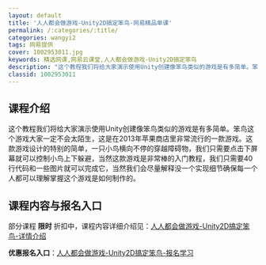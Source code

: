 ```yaml
---
layout: default
title: '人人都会做游戏-Unity2D搞定笨鸟-网易精品单课'
permalink: /:categories/:title/
categories: wangyi2
tags: 网易提供
cover: 1002953011.jpg
keywords: 精选网课,网易云课堂,人人都会做游戏-Unity2D搞定笨鸟
description: "这个教程我们将给大家演示使用Unity创建像笨鸟类似的游戏是有多简单。笨鸟这个游戏大家一定不会太陌生，这是在2013年苹果商店里非常流行的一款游戏。这款游戏设计的特别的简单，一只小鸟横向不停"
classid: 1002953011
---
```


## 课程介绍

这个教程我们将给大家演示使用Unity创建像笨鸟类似的游戏是有多简单。笨鸟这个游戏大家一定不会太陌生，这是在2013年苹果商店里非常流行的一款游戏。这款游戏设计的特别的简单，一只小鸟横向不停的穿越障碍物，我们只需要点击下屏幕就可以控制小鸟上下躲避，当然这款游戏是非常棒的入门教程，我们只需要40行代码和一些图片就可以完成它，当然我们会尽量解释没一个实现细节确保每一个人都可以理解掌握这个游戏是如何制作的。

## 课程内容与报名入口

部分课程 **限时** 折扣中，课程内容详细介绍见：[人人都会做游戏-Unity2D搞定笨鸟-详情介绍](https://study.163.com/course/introduction/1002953011.htm?share=1&shareId=1025206652&utm_campaign=share&utm_medium=iphoneShare&utm_source=&utm_u=1025206652)

**优惠报名入口**：[人人都会做游戏-Unity2D搞定笨鸟-报名学习](https://study.163.com/course/introduction/1002953011.htm?share=1&shareId=1025206652&utm_campaign=share&utm_medium=iphoneShare&utm_source=&utm_u=1025206652)

